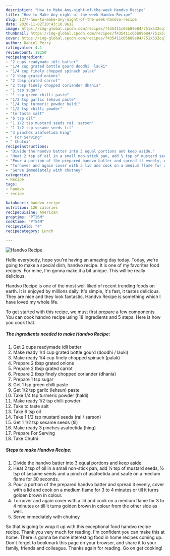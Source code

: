 ```yaml
---
description: "How to Make Any-night-of-the-week Handvo Recipe"
title: "How to Make Any-night-of-the-week Handvo Recipe"
slug: 1377-how-to-make-any-night-of-the-week-handvo-recipe
date: 2020-11-02T20:43:10.961Z
image: https://img-global.cpcdn.com/recipes/f435411c05b89e84/751x532cq70/handvo-recipe-recipe-main-photo.jpg
thumbnail: https://img-global.cpcdn.com/recipes/f435411c05b89e84/751x532cq70/handvo-recipe-recipe-main-photo.jpg
cover: https://img-global.cpcdn.com/recipes/f435411c05b89e84/751x532cq70/handvo-recipe-recipe-main-photo.jpg
author: Daniel Perry
ratingvalue: 4.1
reviewcount: 18250
recipeingredient:
- "2 cups readymade idli batter"
- "1/4 cup grated bottle gourd doodhi  lauki"
- "1/4 cup finely chopped spinach palak"
- "2 tbsp grated onions"
- "2 tbsp grated carrot"
- "2 tbsp finely chopped coriander dhania"
- "1 tsp sugar"
- "1 tsp green chilli paste"
- "1/2 tsp garlic lehsun paste"
- "1/4 tsp turmeric powder haldi"
- "1/2 tsp chilli powder"
- "to taste salt"
- "6 tsp oil"
- "1 1/2 tsp mustard seeds rai  sarson"
- "1 1/2 tsp sesame seeds til"
- "3 pinches asafoetida hing"
- " For Serving"
- " Chutni"
recipeinstructions:
- "Divide the handvo batter into 3 equal portions and keep aside."
- "Heat 2 tsp of oil in a small non-stick pan, add ½ tsp of mustard seeds, ½ tsp of sesame seeds and a pinch of asafoetida and sauté on a medium flame for 30 seconds."
- "Pour a portion of the prepared handvo batter and spread it evenly, cover with a lid and cook on a medium flame for 3 to 4 minutes or till it turns golden brown in colour."
- "Turnover and again cover with a lid and cook on a medium flame for 3 to 4 minutes or till it turns golden brown in colour from the other side as well."
- "Serve immediately with chutney"
categories:
- Recipe
tags:
- handvo
- recipe

katakunci: handvo recipe 
nutrition: 126 calories
recipecuisine: American
preptime: "PT26M"
cooktime: "PT54M"
recipeyield: "4"
recipecategory: Lunch

---
```



![Handvo Recipe](https://img-global.cpcdn.com/recipes/f435411c05b89e84/751x532cq70/handvo-recipe-recipe-main-photo.jpg)

Hello everybody, hope you're having an amazing day today. Today, we're going to make a special dish, handvo recipe. It is one of my favorites food recipes. For mine, I'm gonna make it a bit unique. This will be really delicious.



Handvo Recipe is one of the most well liked of recent trending foods on earth. It is enjoyed by millions daily. It's simple, it's fast, it tastes delicious. They are nice and they look fantastic. Handvo Recipe is something which I have loved my whole life.


To get started with this recipe, we must first prepare a few components. You can cook handvo recipe using 18 ingredients and 5 steps. Here is how you cook that.

<!--inarticleads1-->

##### The ingredients needed to make Handvo Recipe:

1. Get 2 cups readymade idli batter
1. Make ready 1/4 cup grated bottle gourd (doodhi / lauki)
1. Make ready 1/4 cup finely chopped spinach (palak)
1. Prepare 2 tbsp grated onions
1. Prepare 2 tbsp grated carrot
1. Prepare 2 tbsp finely chopped coriander (dhania)
1. Prepare 1 tsp sugar
1. Get 1 tsp green chilli paste
1. Get 1/2 tsp garlic (lehsun) paste
1. Take 1/4 tsp turmeric powder (haldi)
1. Make ready 1/2 tsp chilli powder
1. Take to taste salt
1. Take 6 tsp oil
1. Take 1 1/2 tsp mustard seeds (rai / sarson)
1. Get 1 1/2 tsp sesame seeds (til)
1. Make ready 3 pinches asafoetida (hing)
1. Prepare  For Serving
1. Take  Chutni




<!--inarticleads2-->

##### Steps to make Handvo Recipe:

1. Divide the handvo batter into 3 equal portions and keep aside.
1. Heat 2 tsp of oil in a small non-stick pan, add ½ tsp of mustard seeds, ½ tsp of sesame seeds and a pinch of asafoetida and sauté on a medium flame for 30 seconds.
1. Pour a portion of the prepared handvo batter and spread it evenly, cover with a lid and cook on a medium flame for 3 to 4 minutes or till it turns golden brown in colour.
1. Turnover and again cover with a lid and cook on a medium flame for 3 to 4 minutes or till it turns golden brown in colour from the other side as well.
1. Serve immediately with chutney




So that is going to wrap it up with this exceptional food handvo recipe recipe. Thank you very much for reading. I'm confident you can make this at home. There is gonna be more interesting food in home recipes coming up. Don't forget to bookmark this page on your browser, and share it to your family, friends and colleague. Thanks again for reading. Go on get cooking!
